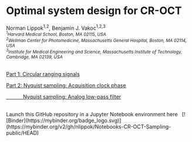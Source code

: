 
# Optimal system design for CR-OCT
Norman Lippok<sup>1,2</sup>, Benjamin J. Vakoc<sup>1,2,3</sup> <br>
<i> <sub><sup>1</sup>Harvard Medical School, Boston, MA 02115, USA <br>
  <sup>2</sup>Wellman Center for Photomedicine, Massachusetts General Hospital, Boston, MA 02114, USA <br>
  <sup>3</sup>Institute for Medical Engineering and Science, Massachusetts Institute of Technology, Cambridge, MA 02139, USA </sub>
</i>
<br>
<br>

[Part 1: Circular ranging signals](https://mybinder.org/v2/gh/nlippok/Notebooks-CR-OCT-Sampling-public/HEAD?urlpath=%2Fvoila%2Frender%2FPart1%2FNotebook.ipynb)

[Part 2: Nyquist sampling: Acquisition clock phase](https://mybinder.org/v2/gh/nlippok/Notebooks-CR-OCT-Sampling-public/HEAD?urlpath=%2Fvoila%2Frender%2FPart2%2FPhase%2FNotebook.ipynb)

[&emsp;&emsp;&emsp;&nbsp;Nyquist sampling: Analog low-pass filter](https://mybinder.org/v2/gh/nlippok/Notebooks-CR-OCT-Sampling-public/HEAD?urlpath=%2Fvoila%2Frender%2FPart2%2FSNR%2FNotebook.ipynb)


<br>
Launch this GitHub repository in a Jupyter Notebook environment here &nbsp;
[![Binder](https://mybinder.org/badge_logo.svg)](https://mybinder.org/v2/gh/nlippok/Notebooks-CR-OCT-Sampling-public/HEAD)

